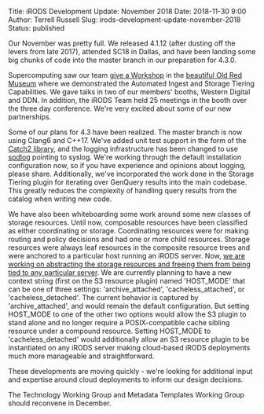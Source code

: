 Title: iRODS Development Update: November 2018
Date: 2018-11-30 9:00
Author: Terrell Russell
Slug: irods-development-update-november-2018
Status: published

Our November was pretty full.  We released 4.1.12 (after dusting off the levers from late 2017), attended SC18 in Dallas, and have been landing some big chunks of code into the master branch in our preparation for 4.3.0.

Supercomputing saw our team [give a Workshop]({filename}/pages/sc18.html) in the [beautiful Old Red Museum](https://www.oldred.org/) where we demonstrated the Automated Ingest and Storage Tiering Capabilities.  We gave talks in two of our members' booths, Western Digital and DDN.  In addition, the iRODS Team held 25 meetings in the booth over the three day conference.  We're very excited about some of our new partnerships.

Some of our plans for 4.3 have been realized.  The master branch is now using Clang6 and C++17.  We've added unit test support in the form of the [Catch2 library](https://github.com/catchorg/Catch2), and the logging infrastructure has been changed to use [spdlog](https://github.com/gabime/spdlog) pointing to syslog.  We're working through the default installation configuration now, so if you have experience and opinions about logging, please share.  Additionally, we've incorporated the work done in the Storage Tiering plugin for iterating over GenQuery results into the main codebase.  This greatly reduces the complexity of handling query results from the catalog when writing new code.

We have also been whiteboarding some work around some new classes of storage resources.  Until now, composable resources have been classified as either coordinating or storage.  Coordinating resources were for making routing and policy decisions and had one or more child resources.  Storage resources were always leaf resources in the composite resource trees and were anchored to a particular host running an iRODS server.  Now, [we are working on abstracting the storage resources and freeing them from being tied to any particular server](https://github.com/irods/irods_resource_plugin_s3/issues/1849).  We are currently planning to have a new context string (first on the S3 resource plugin) named 'HOST_MODE' that can be one of three settings: 'archive_attached', 'cacheless_attached', or 'cacheless_detached'.  The current behavior is captured by 'archive_attached', and would remain the default configuration. But setting HOST_MODE to one of the other two options would allow the S3 plugin to stand alone and no longer require a POSIX-compatible cache sibling resource under a compound resource.  Setting HOST_MODE to 'cacheless_detached' would additionally allow an S3 resource plugin to be instantiated on any iRODS server making cloud-based iRODS deployments much more manageable and straightforward.

These developments are moving quickly - we're looking for additional input and expertise around cloud deployments to inform our design decisions.

The Technology Working Group and Metadata Templates Working Group should reconvene in December.

